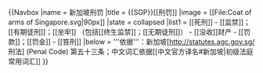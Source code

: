 {{Navbox
|name   = 新加坡刑罚
|title  = {{SGP}}[[刑罚]]
|image  = [[File:Coat of arms of Singapore.svg|90px]]
|state  = collapsed
|list1  = [[死刑]]  - [[监禁]]；[[有期徒刑]]；[[坐牢]] （包括[[终生监禁]]；[[无期徒刑]]） - [[没收]]财产 - [[罚款]]；[[罚金]] - [[笞刑]] 
|below  = '''依据'''：新加坡[http://statutes.agc.gov.sg/ 刑法] (Penal Code) 第五十三条；中文词汇依据[[中文官方译名#新加坡|初级法庭常用词汇]]
}}